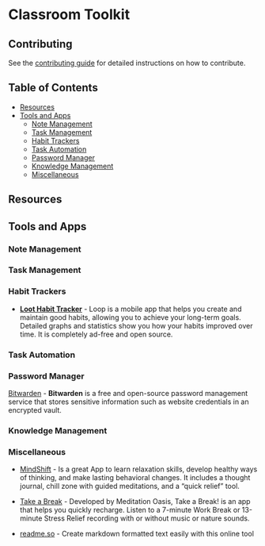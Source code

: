 # Classroom Toolkit

## Contributing

See the [contributing guide](CONTRIBUTING.md) for detailed instructions on how to contribute.

## Table of Contents

- [Resources](#resources)
- [Tools and Apps](#tools-and-apps)
  - [Note Management](#note-management)
  - [Task Management](#task-management)
  - [Habit Trackers](#habit-trackers)
  - [Task Automation](#task-automation)
  - [Password Manager](#password-manager)
  - [Knowledge Management](#knowledge-management)
  - [Miscellaneous](#miscellaneous)

## Resources

## Tools and Apps

### Note Management

### Task Management

### Habit Trackers

- __[Loot Habit Tracker](https://loophabits.org/)__ - Loop is a mobile app that helps you create and maintain good habits, allowing you to achieve your long-term goals. Detailed graphs and statistics show you how your habits improved over time. It is completely ad-free and open source.

### Task Automation

### Password Manager

[Bitwarden](https://bitwarden.com/) - **Bitwarden** is a free and open-source password management service that stores sensitive information such as website credentials in an encrypted vault.

### Knowledge Management

### Miscellaneous

  - [MindShift](https://www.anxietycanada.com/resources/mindshift-cbt/) - Is a great App to learn relaxation skills, develop healthy ways of thinking, and make lasting behavioral changes. It includes a thought journal, chill zone with guided meditations, and a “quick relief” tool.
 
  - [Take a Break](https://www.meditationoasis.com/apps) - Developed by Meditation Oasis, Take a Break! is an app that helps you quickly recharge. Listen to a 7-minute Work Break or 13-minute Stress Relief recording with or without music or nature sounds.

  - [readme.so](https://readme.so/editor) - Create markdown formatted text easily with this online tool
